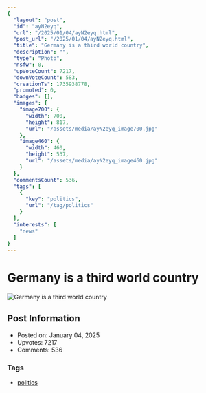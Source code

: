 ```yaml
---
{
  "layout": "post",
  "id": "ayN2eyq",
  "url": "/2025/01/04/ayN2eyq.html",
  "post_url": "/2025/01/04/ayN2eyq.html",
  "title": "Germany is a third world country",
  "description": "",
  "type": "Photo",
  "nsfw": 0,
  "upVoteCount": 7217,
  "downVoteCount": 583,
  "creationTs": 1735938778,
  "promoted": 0,
  "badges": [],
  "images": {
    "image700": {
      "width": 700,
      "height": 817,
      "url": "/assets/media/ayN2eyq_image700.jpg"
    },
    "image460": {
      "width": 460,
      "height": 537,
      "url": "/assets/media/ayN2eyq_image460.jpg"
    }
  },
  "commentsCount": 536,
  "tags": [
    {
      "key": "politics",
      "url": "/tag/politics"
    }
  ],
  "interests": [
    "news"
  ]
}
---
```


# Germany is a third world country

![Germany is a third world country](/assets/media/ayN2eyq_image700.jpg)

## Post Information

- Posted on: January 04, 2025
- Upvotes: 7217
- Comments: 536

### Tags

- [politics](/tag/politics)
